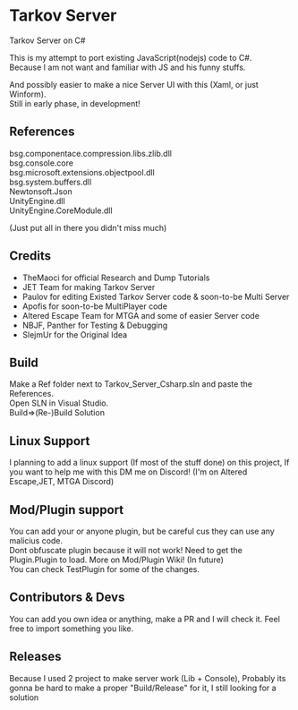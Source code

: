 # Tarkov Server
Tarkov Server on C#

This is my attempt to port existing JavaScript(nodejs) code to C#.\
Because I am not want and familiar with JS and his funny stuffs.

And possibly easier to make a nice Server UI with this (Xaml, or just Winform).\
Still in early phase, in development!

## References
bsg.componentace.compression.libs.zlib.dll\
bsg.console.core\
bsg.microsoft.extensions.objectpool.dll\
bsg.system.buffers.dll\
Newtonsoft.Json\
UnityEngine.dll\
UnityEngine.CoreModule.dll

(Just put all in there you didn't miss much)

## Credits
- TheMaoci for official Research and Dump Tutorials
- JET Team for making Tarkov Server
- Paulov for editing Existed Tarkov Server code & soon-to-be Multi Server
- Apofis for soon-to-be MultiPlayer code
- Altered Escape Team for MTGA and some of easier Server code
- NBJF, Panther for Testing & Debugging
- SlejmUr for the Original Idea

## Build
Make a Ref folder next to Tarkov_Server_Csharp.sln and paste the References.\
Open SLN in Visual Studio.\
Build=>(Re-)Build Solution

## Linux Support
I planning to add a linux support (If most of the stuff done) on this project, If you want to help me with this DM me on Discord!
(I'm on Altered Escape,JET, MTGA Discord)

## Mod/Plugin support
You can add your or anyone plugin, but be careful cus they can use any malicius code.\
Dont obfuscate plugin because it will not work! Need to get the Plugin.Plugin to load. More on Mod/Plugin Wiki! (In future)\
You can check TestPlugin for some of the changes.

## Contributors & Devs
You can add you own idea or anything, make a PR and I will check it. Feel free to import something you like.

## Releases
Because I used 2 project to make server work (Lib + Console), Probably its gonna be hard to make a proper "Build/Release" for it, I still looking for a solution
